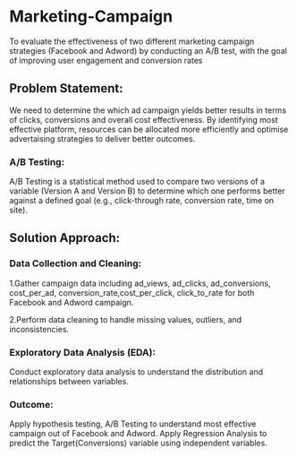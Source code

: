 # Marketing-Campaign 
To evaluate the effectiveness of two different marketing campaign strategies (Facebook and Adword) by conducting an A/B test, with the goal of improving user engagement and conversion rates

## Problem Statement:

We need to determine the which ad campaign yields better results in terms of clicks, conversions and overall cost effectiveness. By identifying most effective platform, resources can be allocated more efficiently and optimise advertaising strategies to deliver better outcomes. 

### A/B Testing:
A/B Testing is a statistical method used to compare two versions of a variable (Version A and Version B) to determine which one performs better against a defined goal (e.g., click-through rate, conversion rate, time on site).

## Solution Approach:

### Data Collection and Cleaning:

1.Gather campaign data including ad_views, ad_clicks, ad_conversions, cost_per_ad, conversion_rate,cost_per_click, click_to_rate for both Facebook and Adword campaign.

2.Perform data cleaning to handle missing values, outliers, and inconsistencies.

### Exploratory Data Analysis (EDA):
Conduct exploratory data analysis to understand the distribution and relationships between variables.

### Outcome:

Apply hypothesis testing, A/B Testing to understand most effective campaign out of Facebook and Adword.
Apply Regression Analysis to predict the Target(Conversions) variable using independent variables.
